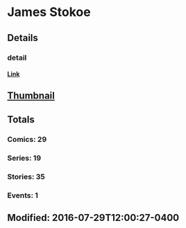 # James  Stokoe 
## Details
### detail
#### [Link](http://marvel.com/comics/creators/12888/james_stokoe?utm_campaign=apiRef&utm_source=225578a89fc76f3d20fbffda5d17a88d)
## [Thumbnail](http://i.annihil.us/u/prod/marvel/i/mg/b/40/image_not_available.jpg)
## Totals
### Comics: 29
### Series: 19
### Stories: 35
### Events: 1
## Modified: 2016-07-29T12:00:27-0400
